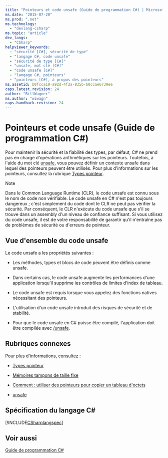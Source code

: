 ```yaml
---
title: "Pointeurs et code unsafe (Guide de programmation C#) | Microsoft Docs"
ms.date: "2015-07-20"
ms.prod: ".net"
ms.technology: 
  - "devlang-csharp"
ms.topic: "article"
dev_langs: 
  - "CSharp"
helpviewer_keywords: 
  - "sécurité [C#], sécurité de type"
  - "langage C#, code unsafe"
  - "sécurité de type [C#]"
  - "unsafe, mot clé [C#]"
  - "code unsafe [C#]"
  - "langage C#, pointeurs"
  - "pointeurs [C#], à propos des pointeurs"
ms.assetid: b0fcca10-a92d-4f2a-835b-b0ccae6739ee
caps.latest.revision: 24
author: "BillWagner"
ms.author: "wiwagn"
caps.handback.revision: 24
---
```

# Pointeurs et code unsafe (Guide de programmation C#)
Pour maintenir la sécurité et la fiabilité des types, par défaut, C\# ne prend pas en charge d'opérations arithmétiques sur les pointeurs.  Toutefois, à l'aide du mot clé [unsafe](../../../csharp/language-reference/keywords/unsafe.md), vous pouvez définir un contexte unsafe dans lequel des pointeurs peuvent être utilisés.  Pour plus d'informations sur les pointeurs, consultez la rubrique [Types pointeur](../../../csharp/programming-guide/unsafe-code-pointers/pointer-types.md).  
  
> [!NOTE]
>  Dans le Common Language Runtime \(CLR\), le code unsafe est connu sous le nom de code non vérifiable.  Le code unsafe en C\# n'est pas toujours dangereux ; c'est simplement du code dont le CLR ne peut pas vérifier la sécurité.  Par conséquent, le CLR n'exécute du code unsafe que s'il se trouve dans un assembly d'un niveau de confiance suffisant.  Si vous utilisez du code unsafe, il est de votre responsabilité de garantir qu'il n'entraîne pas de problèmes de sécurité ou d'erreurs de pointeur.  
  
## Vue d'ensemble du code unsafe  
 Le code unsafe a les propriétés suivantes :  
  
-   Les méthodes, types et blocs de code peuvent être définis comme unsafe.  
  
-   Dans certains cas, le code unsafe augmente les performances d'une application lorsqu'il supprime les contrôles de limites d'index de tableau.  
  
-   Le code unsafe est requis lorsque vous appelez des fonctions natives nécessitant des pointeurs.  
  
-   L'utilisation d'un code unsafe introduit des risques de sécurité et de stabilité.  
  
-   Pour que le code unsafe en C\#  puisse être compilé, l'application doit être compilée avec [\/unsafe](../../../csharp/language-reference/compiler-options/unsafe-compiler-option.md).  
  
## Rubriques connexes  
 Pour plus d'informations, consultez :  
  
-   [Types pointeur](../../../csharp/programming-guide/unsafe-code-pointers/pointer-types.md)  
  
-   [Mémoires tampons de taille fixe](../../../csharp/programming-guide/unsafe-code-pointers/fixed-size-buffers.md)  
  
-   [Comment : utiliser des pointeurs pour copier un tableau d'octets](../../../csharp/programming-guide/unsafe-code-pointers/how-to-use-pointers-to-copy-an-array-of-bytes.md)  
  
-   [unsafe](../../../csharp/language-reference/keywords/unsafe.md)  
  
## Spécification du langage C\#  
 [!INCLUDE[CSharplangspec](../../../csharp/language-reference/keywords/includes/csharplangspec-md.md)]  
  
## Voir aussi  
 [Guide de programmation C\#](../../../csharp/programming-guide/index.md)